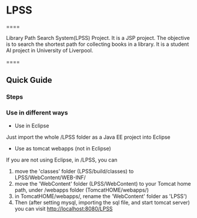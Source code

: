 # LPSS
====

Library Path Search System(LPSS) Project. It is a JSP project. The objective is to search the shortest path for collecting books in a library. It is a student AI project in University of Liverpool.

====

## Quick Guide

### Steps

### Use in different ways

* Use in Eclipse

Just import the whole /LPSS folder as a Java EE project into Eclipse

* Use as tomcat webapps (not in Eclipse)

If you are not using Eclipse, in /LPSS, you can 
1. move the 'classes' folder (LPSS/build/classes) to LPSS/WebContent/WEB-INF/
2. move the 'WebContent' folder (LPSS/WebContent) to your Tomcat home path, under /webapps folder (TomcatHOME/webapps/)
3. in TomcatHOME/webapps/, rename the 'WebContent' folder as 'LPSS')
4. Then (after setting mysql, importing the sql file, and start tomcat server) you can visit [http://localhost:8080/LPSS](http://localhost:8080/LPSS)

